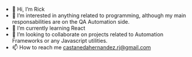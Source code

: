 - 👋 Hi, I’m Rick
- 👀 I’m interested in anything related to programming, although my main responsabilities are on the QA Automation side.
- 🌱 I’m currently learning React
- 💞️ I’m looking to collaborate on projects related to Automation Frameworks or any Javascript utilities.
- 📫 How to reach me castanedahernandez.rj@gmail.com

<!---
castanedadev-edu/castanedadev-edu is a ✨ special ✨ repository because its `README.md` (this file) appears on your GitHub profile.
You can click the Preview link to take a look at your changes.
--->

